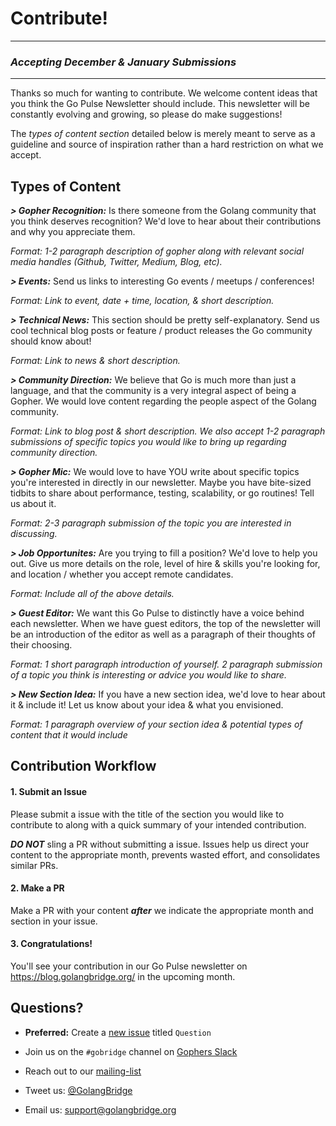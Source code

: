 # Contribute!

***
### ***Accepting December & January Submissions***
***

Thanks so much for wanting to contribute. We welcome content ideas that you think the Go Pulse Newsletter should include. This newsletter will be constantly evolving and growing, so please do make suggestions! 

The *types of content section* detailed below is merely meant to serve as a guideline and source of inspiration rather than a hard restriction on what we accept. 

## Types of Content

***> Gopher Recognition:***
Is there someone from the Golang community that you think deserves recognition? We'd love to hear about their contributions and why you appreciate them.

*Format: 1-2 paragraph description of gopher along with relevant social media handles (Github, Twitter, Medium, Blog, etc).*

***> Events:***
Send us links to interesting Go events / meetups / conferences!

*Format: Link to event, date + time, location, & short description.*

***> Technical News:***
This section should be pretty self-explanatory. Send us cool technical blog posts or feature / product releases the Go community should know about!

*Format: Link to news & short description.*

***> Community Direction:***
We believe that Go is much more than just a language, and that the community is a very integral aspect of being a Gopher. We would love content regarding the people aspect of the Golang community.

*Format: Link to blog post & short description. We also accept 1-2 paragraph submissions of specific topics you would like to bring up regarding community direction.*

***> Gopher Mic:***
We would love to have YOU write about specific topics you're interested in directly in our newsletter. Maybe you have bite-sized tidbits to share about performance, testing, scalability, or go routines! Tell us about it.

*Format: 2-3 paragraph submission of the topic you are interested in discussing.*

***> Job Opportunites:***
Are you trying to fill a position? We'd love to help you out. Give us more details on the role, level of hire & skills you're looking for, and location / whether you accept remote candidates. 

*Format: Include all of the above details.*

***> Guest Editor:***
We want this Go Pulse to distinctly have a voice behind each newsletter. When we have guest editors, the top of the newsletter will be an introduction of the editor as well as a paragraph of their thoughts of their choosing.

*Format: 1 short paragraph introduction of yourself. 2 paragraph submission of a topic you think is interesting or advice you would like to share.*

***> New Section Idea:***
If you have a new section idea, we'd love to hear about it & include it! Let us know about your idea & what you envisioned. 

*Format: 1 paragraph overview of your section idea & potential types of content that it would include*


## Contribution Workflow

#### 1. Submit an Issue 
Please submit a issue with the title of the section you would like to contribute to along with a quick summary of your intended contribution. 

***DO NOT*** sling a PR without submitting a issue. Issues help us direct your content to the appropriate month, prevents wasted effort, and consolidates similar PRs. 

#### 2. Make a PR
Make a PR with your content ***after*** we indicate the appropriate month and section in your issue. 

#### 3. Congratulations!
You'll see your contribution in our Go Pulse newsletter on https://blog.golangbridge.org/ in the upcoming month.


## Questions?
- **Preferred:** Create a [new issue](https://github.com/gobridge/monthly-newsletter/issues/new) titled `Question`

- Join us on the `#gobridge` channel on [Gophers Slack](https://invite.slack.golangbridge.org/)

- Reach out to our [mailing-list](https://groups.google.com/forum/#!forum/gobridge)

- Tweet us: [@GolangBridge](https://twitter.com/GolangBridge)

- Email us: support@golangbridge.org

